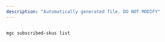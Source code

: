```yaml
---
description: "Automatically generated file. DO NOT MODIFY"
---
```


```cli

mgc subscribed-skus list

```